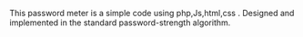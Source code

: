 This password meter is  a simple code using php,Js,html,css .
Designed and implemented in the standard password-strength algorithm.
 
